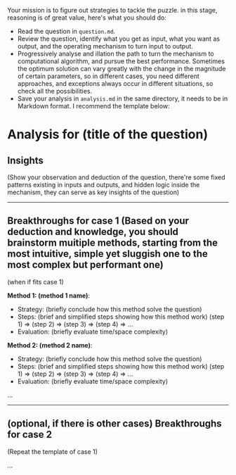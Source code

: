 Your mission is to figure out strategies to tackle the puzzle. in this stage, reasoning is of great value, here's what you should do:

- Read the question in `question.md`.
- Review the question, identify what you get as input, what you want as output, and the operating mechanism to turn input to output.
- Progressively analyse and illation the path to turn the mechanism to computational algorithm, and pursue the best performance. Sometimes the optimum solution can vary greatly with the change in the magnitude of certain parameters, so in different cases, you need different approaches, and exceptions always occur in different situations, so check all the possibilities.
- Save your analysis in `analysis.md` in the same directory, it needs to be in Markdown format. I recommend the template below:

# Analysis for (title of the question)

## Insights

(Show your observation and deduction of the question, there're some fixed patterns existing in inputs and outputs, and hidden logic inside the mechanism, they can serve as key insights of the question)

---

## Breakthroughs for case 1 (Based on your deduction and knowledge, you should brainstorm **muitiple** methods, starting from the most intuitive, simple yet sluggish one to the most complex but performant one)

(when if fits case 1)

**Method 1: (method 1 name)**:
- Strategy: (briefly conclude how this method solve the question)
- Steps: (brief and simplified steps showing how this method work)
    (step 1) => (step 2) => (step 3) => (step 4) => ...
- Evaluation: (briefly evaluate time/space complexity)

**Method 2: (method 2 name)**:
- Strategy: (briefly conclude how this method solve the question)
- Steps: (brief and simplified steps showing how this method work)
    (step 1) => (step 2) => (step 3) => (step 4) => ...
- Evaluation: (briefly evaluate time/space complexity)

...

---

## (optional, if there is other cases) Breakthroughs for case 2

(Repeat the template of case 1)

...